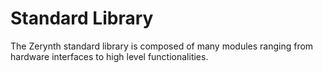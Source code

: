 # Standard Library

The Zerynth standard library is composed of many modules ranging from hardware interfaces to high level functionalities.
